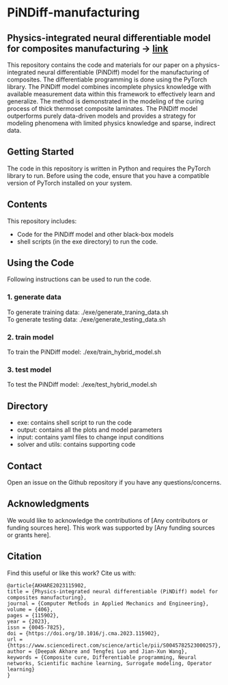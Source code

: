 # PiNDiff-manufacturing
## Physics-integrated neural differentiable model for composites manufacturing -> [link](https://www.sciencedirect.com/science/article/pii/S0045782523000257)



This repository contains the code and materials for our paper on a physics-integrated neural differentiable (PiNDiff) model for the manufacturing of composites. The differentiable programming is done using the PyTorch library. The PiNDiff model combines incomplete physics knowledge with available measurement data within this framework to effectively learn and generalize. The method is demonstrated in the modeling of the curing process of thick thermoset composite laminates. The PiNDiff model outperforms purely data-driven models and provides a strategy for modeling phenomena with limited physics knowledge and sparse, indirect data.

## Getting Started

The code in this repository is written in Python and requires the PyTorch library to run. Before using the code, ensure that you have a compatible version of PyTorch installed on your system.

## Contents

This repository includes:

- Code for the PiNDiff model and other black-box models
- shell scripts (in the exe directory) to run the code.

## Using the Code

Following instructions can be used to run the code. 

### 1. generate data
To generate training data: ./exe/generate_traning_data.sh \
To generate testing data: ./exe/generate_testing_data.sh

### 2. train model
To train the PiNDiff model: ./exe/train_hybrid_model.sh 

### 3. test model
To test the PiNDiff model: ./exe/test_hybrid_model.sh 

## Directory
- exe: contains shell script to run the code
- output: contains all the plots and model parameters
- input: contains yaml files to change input conditions
- solver and utils: contains supporting code


## Contact

Open an issue on the Github repository if you have any questions/concerns.

## Acknowledgments

We would like to acknowledge the contributions of [Any contributors or funding sources here]. This work was supported by [Any funding sources or grants here].

## Citation

Find this useful or like this work? Cite us with:

```
@article{AKHARE2023115902,
title = {Physics-integrated neural differentiable (PiNDiff) model for composites manufacturing},
journal = {Computer Methods in Applied Mechanics and Engineering},
volume = {406},
pages = {115902},
year = {2023},
issn = {0045-7825},
doi = {https://doi.org/10.1016/j.cma.2023.115902},
url = {https://www.sciencedirect.com/science/article/pii/S0045782523000257},
author = {Deepak Akhare and Tengfei Luo and Jian-Xun Wang},
keywords = {Composite cure, Differentiable programming, Neural networks, Scientific machine learning, Surrogate modeling, Operator learning}
}
```
